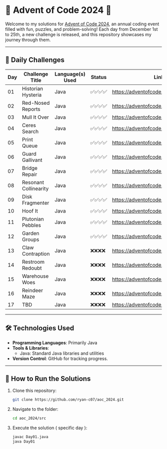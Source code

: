 # 🎄 Advent of Code 2024 🎄

Welcome to my solutions for [Advent of Code 2024](https://adventofcode.com/2024), an annual coding event filled with fun, puzzles, and problem-solving! Each day from December 1st to 25th, a new challenge is released, and this repository showcases my journey through them.

---

## 📅 Daily Challenges

| Day | Challenge Title       | Language(s) Used | Status    | Link                                 |
|-----|-----------------------|------------------|-----------|--------------------------------------|
| 01  | Historian Hysteria    | Java             | ✅✅✅✅ | https://adventofcode.com/2024/day/1  |
| 02  | Red-Nosed Reports     | Java             | ✅✅✅✅ | https://adventofcode.com/2024/day/2  |
| 03  | Mull It Over          | Java             | ✅✅✅✅ | https://adventofcode.com/2024/day/3  |
| 04  | Ceres Search          | Java             | ✅✅✅✅ | https://adventofcode.com/2024/day/4  |
| 05  | Print Queue           | Java             | ✅✅✅✅ | https://adventofcode.com/2024/day/5  |
| 06  | Guard Gallivant       | Java             | ✅✅✅✅ | https://adventofcode.com/2024/day/6  |
| 07  | Bridge Repair         | Java             | ✅✅✅✅ | https://adventofcode.com/2024/day/7  |
| 08  | Resonant Collinearity | Java             | ✅✅✅✅ | https://adventofcode.com/2024/day/8  |
| 09  | Disk Fragmenter       | Java             | ✅✅✅✅ | https://adventofcode.com/2024/day/9  |
| 10  | Hoof It               | Java             | ✅✅✅✅ | https://adventofcode.com/2024/day/10 |
| 11  | Plutonian Pebbles     | Java             | ✅✅✅✅ | https://adventofcode.com/2024/day/11 |
| 12  | Garden Groups         | Java             | ✅✅✅✅ | https://adventofcode.com/2024/day/12 |
| 13  | Claw Contraption      | Java             | ❌❌❌❌ | https://adventofcode.com/2024/day/13 |
| 14  | Restroom Redoubt      | Java             | ❌❌❌❌ | https://adventofcode.com/2024/day/14 |
| 15  | Warehouse Woes        | Java             | ❌❌❌❌ | https://adventofcode.com/2024/day/15 |
| 16  | Reindeer Maze         | Java             | ❌❌❌❌ | https://adventofcode.com/2024/day/16 |
| 17  | TBD                   | Java             | ❌❌❌❌ | https://adventofcode.com/2024/day/17 |









---

## 🛠 Technologies Used

- **Programming Languages**: Primarily Java
- **Tools & Libraries**: 
  - Java: Standard Java libraries and utilities
- **Version Control**: GitHub for tracking progress.

---

## 🚀 How to Run the Solutions

1. Clone this repository:
   ```bash
   git clone https://github.com/ryan-c07/aoc_2024.git
   ```
2. Navigate to the folder:
   ```bash
   cd aoc_2024/src
   ```
3. Execute the solution ( specific day ):
   ```bash
   javac Day01.java
   java Day01
   ```
